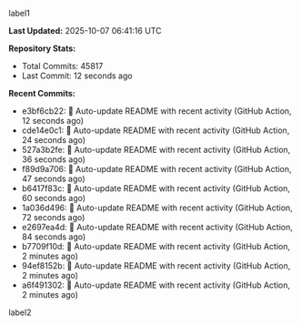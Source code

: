 
label1 
<!-- ACTIVITY_START -->
**Last Updated:** 2025-10-07 06:41:16 UTC

**Repository Stats:**
- Total Commits: 45817
- Last Commit: 12 seconds ago

**Recent Commits:**
- e3bf6cb22: 🤖 Auto-update README with recent activity (GitHub Action, 12 seconds ago)
- cde14e0c1: 🤖 Auto-update README with recent activity (GitHub Action, 24 seconds ago)
- 527a3b2fe: 🤖 Auto-update README with recent activity (GitHub Action, 36 seconds ago)
- f89d9a706: 🤖 Auto-update README with recent activity (GitHub Action, 47 seconds ago)
- b6417f83c: 🤖 Auto-update README with recent activity (GitHub Action, 60 seconds ago)
- 1a036d496: 🤖 Auto-update README with recent activity (GitHub Action, 72 seconds ago)
- e2697ea4d: 🤖 Auto-update README with recent activity (GitHub Action, 84 seconds ago)
- b7709f10d: 🤖 Auto-update README with recent activity (GitHub Action, 2 minutes ago)
- 94ef8152b: 🤖 Auto-update README with recent activity (GitHub Action, 2 minutes ago)
- a6f491302: 🤖 Auto-update README with recent activity (GitHub Action, 2 minutes ago)
<!-- ACTIVITY_END -->

label2
